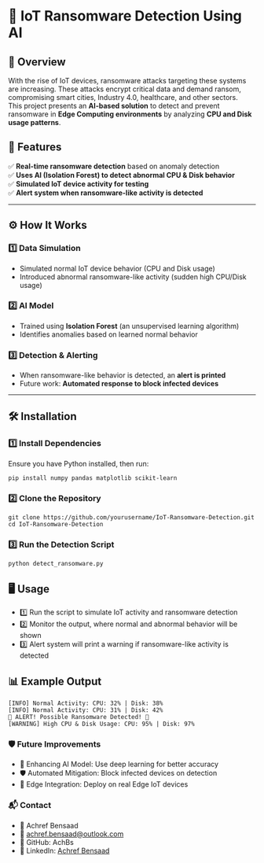 # 🔐 IoT Ransomware Detection Using AI

## 📌 Overview
With the rise of IoT devices, ransomware attacks targeting these systems are increasing. These attacks encrypt critical data and demand ransom, compromising smart cities, Industry 4.0, healthcare, and other sectors.  
This project presents an **AI-based solution** to detect and prevent ransomware in **Edge Computing environments** by analyzing **CPU and Disk usage patterns**.

## 🎯 Features
✅ **Real-time ransomware detection** based on anomaly detection  
✅ **Uses AI (Isolation Forest) to detect abnormal CPU & Disk behavior**  
✅ **Simulated IoT device activity for testing**  
✅ **Alert system when ransomware-like activity is detected**  

---

## ⚙️ How It Works
### 1️⃣ **Data Simulation**
- Simulated normal IoT device behavior (CPU and Disk usage)
- Introduced abnormal ransomware-like activity (sudden high CPU/Disk usage)

### 2️⃣ **AI Model**
- Trained using **Isolation Forest** (an unsupervised learning algorithm)
- Identifies anomalies based on learned normal behavior

### 3️⃣ **Detection & Alerting**
- When ransomware-like behavior is detected, an **alert is printed**
- Future work: **Automated response to block infected devices**

---

## 🛠️ Installation

### **1️⃣ Install Dependencies**
Ensure you have Python installed, then run:
```
pip install numpy pandas matplotlib scikit-learn
```
### **2️⃣ Clone the Repository**
```
git clone https://github.com/yourusername/IoT-Ransomware-Detection.git
cd IoT-Ransomware-Detection
```
### **3️⃣ Run the Detection Script**
```python detect_ransomware.py```

## 🖥️ Usage
- 1️⃣ Run the script to simulate IoT activity and ransomware detection
- 2️⃣ Monitor the output, where normal and abnormal behavior will be shown
- 3️⃣ Alert system will print a warning if ransomware-like activity is detected

## 📊 Example Output
```[INFO] Normal Activity: CPU: 30% | Disk: 40%
[INFO] Normal Activity: CPU: 32% | Disk: 38%
[INFO] Normal Activity: CPU: 31% | Disk: 42%
🚨 ALERT! Possible Ransomware Detected! 🚨
[WARNING] High CPU & Disk Usage: CPU: 95% | Disk: 97%
```

### 🛡️ Future Improvements
- 🚀 Enhancing AI Model: Use deep learning for better accuracy
- 🛡️ Automated Mitigation: Block infected devices on detection
- 📡 Edge Integration: Deploy on real Edge IoT devices

### 📬 Contact
- 👤 Achref Bensaad
- 📧 achref.bensaad@outlook.com
- 🐙 GitHub: AchBs
- 🚀 LinkedIn: [Achref Bensaad](https://www.linkedin.com/in/achref-bensaad/)
